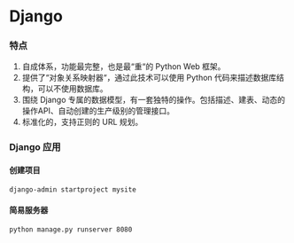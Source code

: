 # Django

### 特点

1. 自成体系，功能最完整，也是最“重“的 Python Web 框架。
2. 提供了“对象关系映射器“，通过此技术可以使用 Python 代码来描述数据库结构，可以不使用数据库。
3. 围绕 Django 专属的数据模型，有一套独特的操作。包括描述、建表、动态的操作API、自动创建的生产级别的管理接口。
4. 标准化的，支持正则的 URL 规划。

### Django 应用

#### 创建项目

```shell
django-admin startproject mysite
```

#### 简易服务器

```
python manage.py runserver 8080
```



